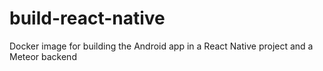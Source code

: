 # build-react-native
Docker image for building the Android app in a React Native project and a Meteor backend
